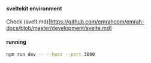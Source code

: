 #### sveltekit environment

Check
(svelt.md)[https://github.com/emrahcom/emrah-docs/blob/master/development/svelte.md]

#### running

```bash
npm run dev -- --host --port 3000
```
